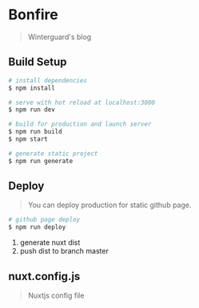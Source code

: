 # Bonfire

> Winterguard's blog

## Build Setup

``` bash
# install dependencies
$ npm install

# serve with hot reload at localhost:3000
$ npm run dev

# build for production and launch server
$ npm run build
$ npm start

# generate static project
$ npm run generate
```

## Deploy

> You can deploy production for static github page. 

``` bash
# github page deploy
$ npm run deploy
```

1. generate nuxt dist
2. push dist to branch master

## nuxt.config.js

> Nuxtjs config file
